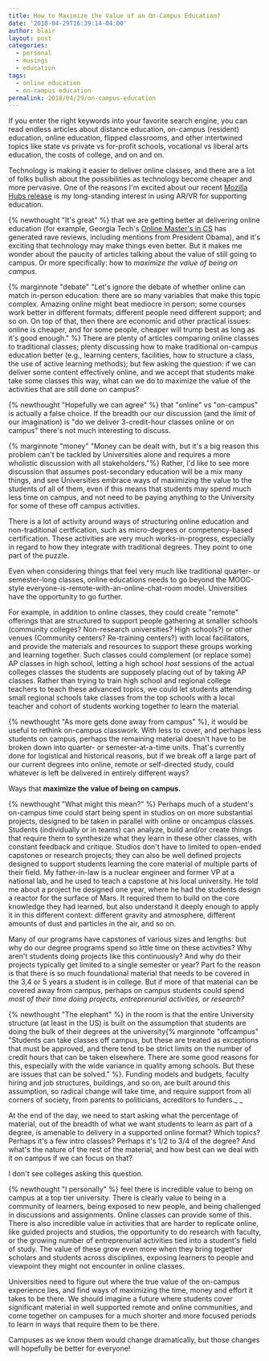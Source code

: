 ```yaml
---
title: How to Maximize the Value of an On-Campus Education?
date: '2018-04-29T16:39:14-04:00'
author: blair
layout: post
categories:
  - personal
  - musings
  - education
tags:
  - online education
  - on-campus education
permalink: 2018/04/29/on-campus-education
---
```

If you enter the right keywords into your favorite search engine, you can read endless articles about distance education, on-campus (resident) education, online education, flipped classrooms, and other intertwined topics like state vs private vs for-profit schools, vocational vs liberal arts education, the costs of college, and on and on.

Technology is making it easier to deliver online classes, and there are a lot of folks bullish about the possibilities as technology become cheaper and more pervasive. One of the reasons I'm excited about our recent [Mozilla Hubs release](https://hubs.mozilla.com) is my long-standing interest in using AR/VR for supporting education.    

{% newthought "It's great" %} that we are getting better at delivering online education (for example, Georgia Tech's [Online Master's in CS](http://www.omscs.gatech.edu/) has generated rave reviews, including mentions from President Obama), and it's exciting that technology may make things even better. But it makes me wonder about the paucity of articles talking about the value of still going to campus. Or more specifically: how to _maximize the value of being on campus._ 

{% marginnote "debate" "Let's ignore the debate of whether online can match in-person education: there are so many variables that make this topic complex. Amazing online might beat mediocre in person; some courses work better in different formats; different people need different support; and so on.  On top of that, then there are economic and other practical issues: online is cheaper, and for some people, cheaper will trump best as long as it's good enough." %}
There are plenty of articles comparing online classes to traditional classes; plenty discussing how to make traditional on-campus education better (e.g., learning centers, facilities, how to structure a class, the use of active learning methods);  but few asking the question:  if we can deliver some content effectively online, and we accept that students make take some classes this way, what can we do to maximize the value of the activities that are still done on campus?

{% newthought "Hopefully we can agree" %} that  "online" vs "on-campus" is actually a false choice.  If the breadth our our discussion (and the limit of our imagination) is "do we deliver 3-credit-hour classes online or on campus" there's not much interesting to discuss. 

{% marginnote "money" "Money can be dealt with, but it's a big reason this problem can't be tackled by Universities alone and requires a more wholistic discussion with all stakeholders."%} Rather, I'd like to see more discussion that assumes post-secondary education will be a mix many things, and see Universities embrace ways of maximizing the value to the students of all of them, even if this means that students may spend much less time on campus, and not need to be paying anything to the University for some of these off campus activities.

There is a lot of activity around ways of structuring online education and non-traditional certfication, such as micro-degrees or competency-based certification. These activities are very much works-in-progress, especially in regard to how they integrate with traditional degrees. They point to one part of the puzzle.  

Even when considering things that feel very much like traditional quarter- or semester-long classes, online educations needs to go beyond the MOOC-style everyone-is-remote-with-an-online-chat-room model. Universities have the opportunity to go further.  

For example, in addition to online classes, they could create "remote" offerings that are structured to support people gathering at smaller schools (community colleges? Non-research universities? High schools?) or other venues (Community centers? Re-training centers?) with local facilitators, and provide the materials and resources to support these groups working and learning together.  Such classes could complement (or replace some) AP classes in high school, letting a high school _host_ sessions of the actual colleges classes the students are supposely placing out of by taking AP classes.  Rather than trying to train high school and regional college teachers to teach these advanced topics, we could let students attending small regional schools take classes from the top schools with a local teacher and cohort of students working together to learn the material.  

{% newthought "As more gets done away from campus" %}, it would be useful to rethink on-campus classwork.  With less to cover, and perhaps less students on campus, perhaps the remaining material doesn't have to be broken down into quarter- or semester-at-a-time units.  That's currently done for logistical and historical reasons, but if we break off a large part of our current degrees into online, remote or self-directed study, could whatever is left be delivered in entirely different ways?

Ways that **maximize the value of being on campus.**  

{% newthought "What might this mean?" %}  Perhaps much of a student's on-campus time could start being spent in studios on on more substantial projects, designed to be taken in parallel with online or oncampus classes.  Students (individually or in teams) can analyze, build and/or create things that require them to synthesize what they learn in these other classes, with constant feedback and critique.  Studios don't have to limited to open-ended capstones or research projects;  they can also be well defined projects designed to support students learning the core material of multiple parts of their field. My father-in-law is a nuclear engineer and former VP at a national lab, and he used to teach a capstone at his local university.  He told me about a project he designed one year, where he had the students design a reactor for the surface of Mars.  It required them to build on the core knowledge they had learned, but also understand it deeply enough to apply it in this different context: different gravity and atmosphere, different amounts of dust and particles in the air, and so on.  

Many of our programs have capstones of various sizes and lengths: but why do our degree programs spend so little time on these activities? Why aren't students doing projects like this continuously?  And why do their projects typically get limited to a single semester or year?  Part fo the reason is that there is so much foundational material that needs to be covered in the 3,4 or 5 years a student is in college.  But if more of that material can be covered away from campus, perhaps on campus students could spend _most of their time doing projects, entreprenurial activities, or research?_

{% newthought "The elephant" %} in the room is that the entire University structure (at least in the US) is built on the assumption that students are doing the bulk of their degrees at the university{% marginnote "offcampus" "Students can take classes off campus, but these are treated as exceptions that must be approved, and there tend to be strict limits on the number of credit hours that can be taken elsewhere.  There are some good reasons for this, especially with the wide variance in quality among schools.  But these are issues that can be solved." %}.  Funding models and budgets, faculty hiring and job structures, buildings, and so on, are built around this assumption, so radical change will take time, and require support from all corners of society, from parents to politicians, acreditors to funders.\_ \_ 

At the end of the day, we need to start asking what the percentage of material, out of the breadth of what we want students to learn as part of a degree, is amenable to delivery in a supported online format?  Which topics? Perhaps it's a few intro classes? Perhaps it's 1/2 to 3/4 of the degree?  And what's the nature of the rest of the material, and how best can we deal with it on campus if we can focus on that?  

I don't see colleges asking this question.

{% newthought "I personally" %} feel there is incredible value to being on campus at a top tier university.  There is clearly value to being in a community of learners, being exposed to new people, and being challenged in discussions and assignments. Online classes can provide some of this. There is also incredible value in activities that are harder to replicate online, like guided projects and studios, the opportunity to do research with faculty, or the growing number of entreprenurial activities tied into a student's field of study.  The value of these grow even more when they bring together scholars and students across disciplines, exposing learners to people and viewpoint they might not encounter in online classes.

Universities need to figure out where the true value of the on-campus experience lies, and find ways of maximizing the time, money and effort it takes to be there.  We should imagine a future where students cover significant material in well supported remote and online communities, and come together on campuses for a much shorter and more focused periods to learn in ways that require them to be there.  

Campuses as we know them would change dramatically, but those changes will hopefully be better for everyone!
